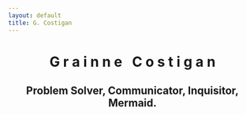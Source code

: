 ```yaml
---
layout: default
title: G. Costigan
---
```



# <center> G r a i n n e  &nbsp;   C o s t i g a n </center>

## <center> Problem Solver, Communicator, Inquisitor, Mermaid. </center>

